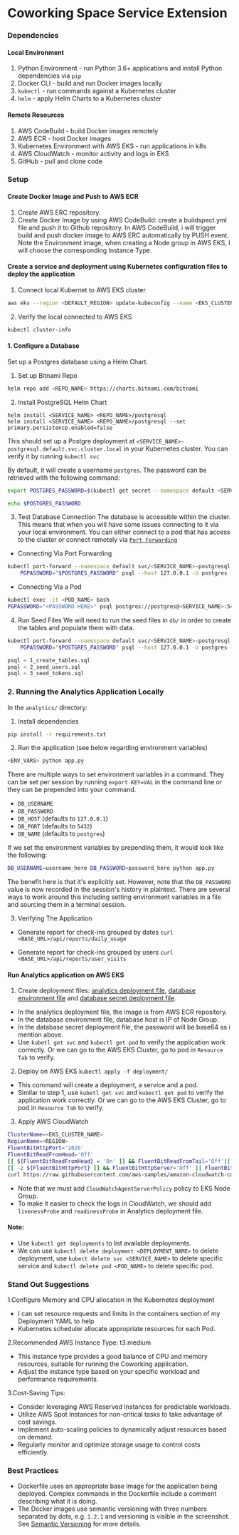 # Coworking Space Service Extension

### Dependencies

#### Local Environment

1. Python Environment - run Python 3.6+ applications and install Python dependencies via `pip`
2. Docker CLI - build and run Docker images locally
3. `kubectl` - run commands against a Kubernetes cluster
4. `helm` - apply Helm Charts to a Kubernetes cluster

#### Remote Resources

1. AWS CodeBuild - build Docker images remotely
2. AWS ECR - host Docker images
3. Kubernetes Environment with AWS EKS - run applications in k8s
4. AWS CloudWatch - monitor activity and logs in EKS
5. GitHub - pull and clone code

### Setup

#### Create Docker Image and Push to AWS ECR

1. Create AWS ERC repository.
2. Create Docker Image by using AWS CodeBuild: create a buildspect.yml file and push it to Github repository. In AWS
   CodeBuild, i will trigger build and push docker image to AWS ERC automatically by PUSH event. Note the Environment
   image, when creating a Node group in AWS EKS, I will choose the corresponding Instance Type.

#### Create a service and deployment using Kubernetes configuration files to deploy the application

1. Connect local Kubernet to AWS EKS cluster

```bash
aws eks --region <DEFAULT_REGION> update-kubeconfig --name <EKS_CLUSTER_NAME>
```

2. Verify the local connected to AWS EKS

```bash
kubectl cluster-info
```

#### 1. Configure a Database

Set up a Postgres database using a Helm Chart.

1. Set up Bitnami Repo

```bash
helm repo add <REPO_NAME> https://charts.bitnami.com/bitnami
```

2. Install PostgreSQL Helm Chart

```
helm install <SERVICE_NAME> <REPO_NAME>/postgresql
helm install <SERVICE_NAME> <REPO_NAME>/postgresql --set primary.persistence.enabled=false
```

This should set up a Postgre deployment at `<SERVICE_NAME>-postgresql.default.svc.cluster.local` in your Kubernetes
cluster. You can verify it by running `kubectl svc`

By default, it will create a username `postgres`. The password can be retrieved with the following command:

```bash
export POSTGRES_PASSWORD=$(kubectl get secret --namespace default <SERVICE_NAME>-postgresql -o jsonpath="{.data.postgres-password}" | base64 -d)

echo $POSTGRES_PASSWORD

```

3. Test Database Connection
   The database is accessible within the cluster. This means that when you will have some issues connecting to it via
   your local environment. You can either connect to a pod that has access to the cluster _or_ connect remotely
   via [`Port Forwarding`](https://kubernetes.io/docs/tasks/access-application-cluster/port-forward-access-application-cluster/)

* Connecting Via Port Forwarding

```bash
kubectl port-forward --namespace default svc/<SERVICE_NAME>-postgresql 5432:5432 &
    PGPASSWORD="$POSTGRES_PASSWORD" psql --host 127.0.0.1 -U postgres -d postgres -p 5432
```

* Connecting Via a Pod

```bash
kubectl exec -it <POD_NAME> bash
PGPASSWORD="<PASSWORD HERE>" psql postgres://postgres@<SERVICE_NAME>:5432/postgres -c <COMMAND_HERE>
```

4. Run Seed Files
   We will need to run the seed files in `db/` in order to create the tables and populate them with data.

```bash
kubectl port-forward --namespace default svc/<SERVICE_NAME>-postgresql 5432:5432 &
    PGPASSWORD="$POSTGRES_PASSWORD" psql --host 127.0.0.1 -U postgres -d postgres -p 5432 < <FILE_NAME.sql>
``` 

```bash
psql < 1_create_tables.sql
psql < 2_seed_users.sql
psql < 3_seed_tokens.sql
```

### 2. Running the Analytics Application Locally

In the `analytics/` directory:

1. Install dependencies

```bash
pip install -r requirements.txt
```

2. Run the application (see below regarding environment variables)

```bash
<ENV_VARS> python app.py
```

There are multiple ways to set environment variables in a command. They can be set per session by
running `export KEY=VAL` in the command line or they can be prepended into your command.

* `DB_USERNAME`
* `DB_PASSWORD`
* `DB_HOST` (defaults to `127.0.0.1`)
* `DB_PORT` (defaults to `5432`)
* `DB_NAME` (defaults to `postgres`)

If we set the environment variables by prepending them, it would look like the following:

```bash
DB_USERNAME=username_here DB_PASSWORD=password_here python app.py
```

The benefit here is that it's explicitly set. However, note that the `DB_PASSWORD` value is now recorded in the
session's history in plaintext. There are several ways to work around this including setting environment variables in a
file and sourcing them in a terminal session.

3. Verifying The Application

* Generate report for check-ins grouped by dates
  `curl <BASE_URL>/api/reports/daily_usage`

* Generate report for check-ins grouped by users
  `curl <BASE_URL>/api/reports/user_visits`

#### Run Analytics application on AWS EKS
1. Create deployment files: [analytics deployment file](deployment/coworking-api.yaml), [database environment file](deployment/db-configmap.yml) and [database secret deployment file](deployment/db-secret.yaml).

* In the analytics deployment file, the image is from AWS ECR repository.
* In the database environment file, database host is IP of Node Group.
* In the database secret deployment file, the password will be base64 as i mention above.
* Use `kubetl get svc` and `kubectl get pod` to verify the application work correctly. Or we can go to the AWS EKS Cluster, go to pod in `Resource Tab` to verify.

2. Deploy on AWS EKS
   `kubectl apply -f deployment/`
* This command will create a deployment, a service and a pod.
* Similar to step 1, use `kubetl get svc` and `kubectl get pod` to verify the application work correctly. Or we can go to the AWS EKS Cluster, go to pod in `Resource Tab` to verify.

3. Apply AWS CloudWatch
```bash
ClusterName=<EKS_CLUSTER_NAME>
RegionName=<REGION>
FluentBitHttpPort='2020'
FluentBitReadFromHead='Off'
[[ ${FluentBitReadFromHead} = 'On' ]] && FluentBitReadFromTail='Off'|| FluentBitReadFromTail='On'
[[ -z ${FluentBitHttpPort} ]] && FluentBitHttpServer='Off' || FluentBitHttpServer='On'
curl https://raw.githubusercontent.com/aws-samples/amazon-cloudwatch-container-insights/latest/k8s-deployment-manifest-templates/deployment-mode/daemonset/container-insights-monitoring/quickstart/cwagent-fluent-bit-quickstart.yaml | sed 's/{{cluster_name}}/'${ClusterName}'/;s/{{region_name}}/'${RegionName}'/;s/{{http_server_toggle}}/"'${FluentBitHttpServer}'"/;s/{{http_server_port}}/"'${FluentBitHttpPort}'"/;s/{{read_from_head}}/"'${FluentBitReadFromHead}'"/;s/{{read_from_tail}}/"'${FluentBitReadFromTail}'"/' | kubectl apply -f -
```

* Note that we must add `CloudWatchAgentServerPolicy` policy to EKS Node Group.
* To make it easier to check the logs in CloudWatch, we should add `livenessProbe` and `readinessProbe` in Analytics deployment file.

#### Note:
* Use `kubectl get deployments` to list available deployments.
* We can use `kubectl delete deployment <DEPLOYMENT_NAME>` to delete deployment, use `kubect delete svc <SERVICE_NAME>` to delete specific service and `kubectl delete pod <POD_NAME>` to delete specific pod.


### Stand Out Suggestions

1.Configure Memory and CPU allocation in the Kubernetes deployment

- I can set resource requests and limits in the containers section of my Deployment YAML to help
- Kubernetes scheduler allocate appropriate resources for each Pod.

2.Recommended AWS Instance Type: t3.medium

- This instance type provides a good balance of CPU and memory resources, suitable for running the Coworking
  application.
- Adjust the instance type based on your specific workload and performance requirements.

3.Cost-Saving Tips:

- Consider leveraging AWS Reserved Instances for predictable workloads.
- Utilize AWS Spot Instances for non-critical tasks to take advantage of cost savings.
- Implement auto-scaling policies to dynamically adjust resources based on demand.
- Regularly monitor and optimize storage usage to control costs efficiently.

### Best Practices

* Dockerfile uses an appropriate base image for the application being deployed. Complex commands in the Dockerfile
  include a comment describing what it is doing.
* The Docker images use semantic versioning with three numbers separated by dots, e.g. `1.2.1` and versioning is visible
  in the screenshot. See [Semantic Versioning](https://semver.org/) for more details.